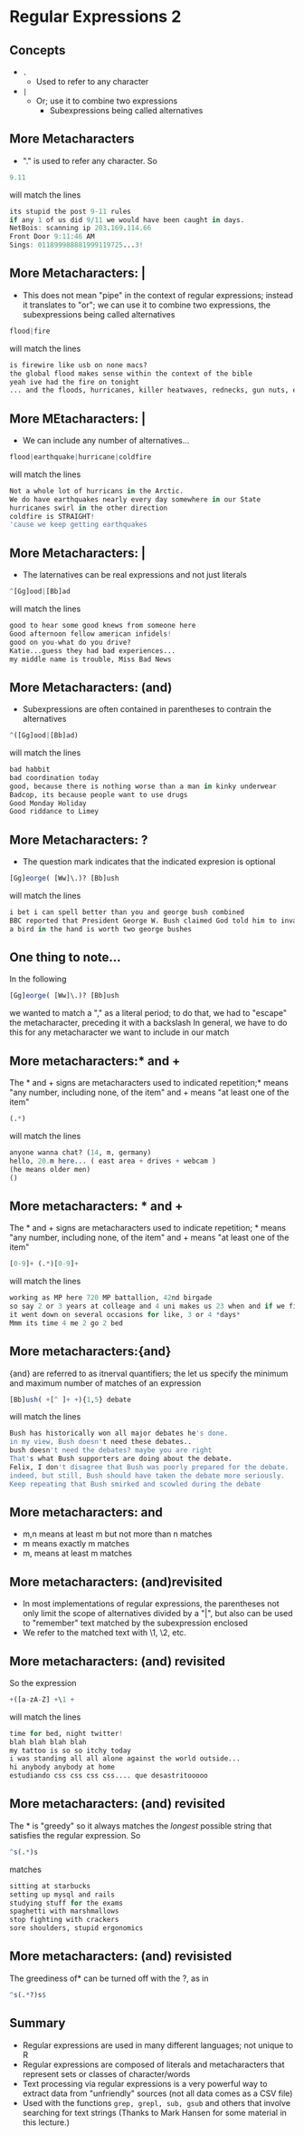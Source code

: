 # Regular Expressions 2
## Concepts
- ``` . ```
  - Used to refer to any character
- ``` | ```
  - Or; use it to combine two expressions
    - Subexpressions being called alternatives

## More Metacharacters
- "." is used to refer any character. So
```R
9.11
```
will match the lines
```R
its stupid the post 9-11 rules
if any 1 of us did 9/11 we would have been caught in days.
NetBois: scanning ip 203.169.114.66
Front Door 9:11:46 AM
Sings: 011899988881999119725...3!
```
## More Metacharacters: | 
- This does not mean "pipe" in the context of regular expressions; instead it translates to "or"; we can use it to combine two expressions, the subexpressions being called alternatives
```R
flood|fire
```
will match the lines
```R
is firewire like usb on none macs?
the global flood makes sense within the context of the bible
yeah ive had the fire on tonight
... and the floods, hurricanes, killer heatwaves, rednecks, gun nuts, etc.
```
## More MEtacharacters: |
- We can include any number of alternatives...
```R
flood|earthquake|hurricane|coldfire
```
will match the lines
```R
Not a whole lot of hurricans in the Arctic.
We do have earthquakes nearly every day somewhere in our State
hurricanes swirl in the other direction
coldfire is STRAIGHT!
'cause we keep getting earthquakes
```
## More Metacharacters: |
- The laternatives can be real expressions and not just literals
```R
^[Gg]ood|[Bb]ad
```
will match the lines
```R
good to hear some good knews from someone here
Good afternoon fellow american infidels!
good on you-what do you drive?
Katie...guess they had bad experiences...
my middle name is trouble, Miss Bad News
```
## More Metacharacters: (and)
- Subexpressions are often contained in parentheses to contrain the alternatives
```R
^([Gg]ood|[Bb]ad)
```
will match the lines
```R
bad habbit 
bad coordination today
good, because there is nothing worse than a man in kinky underwear
Badcop, its because people want to use drugs
Good Monday Holiday
Good riddance to Limey
```
## More Metacharacters: ?
- The question mark indicates that the indicated expresion is optional
```R
[Gg]eorge( [Ww]\.)? [Bb]ush
```
will match the lines
```R
i bet i can spell better than you and george bush combined
BBC reported that President George W. Bush claimed God told him to invade I
a bird in the hand is worth two george bushes
```
## One thing to note...
In the following
```R
[Gg]eorge( [Ww]\.)? [Bb]ush
```
we wanted to match a "," as a literal period; to do that, we had to "escape" the metacharacter, preceding it with a backslash In general, we have to do this for any metacharacter we want to include in our match
## More metacharacters:* and +
The * and + signs are metacharacters used to indicated repetition;* means "any number, including none, of the item" and + means "at least one of the item"
```R
(.*)
```
will match the lines
```R
anyone wanna chat? (14, m, germany)
hello, 20.m here... ( east area + drives + webcam )
(he means older men)
()
```

## More metacharacters: * and +
The * and + signs are metacharacters used to indicate repetition; * means "any number, including none, of the item" and + means "at least one of the item"
```R
[0-9]+ (.*)[0-9]+
```
will match the lines
```R
working as MP here 720 MP battallion, 42nd birgade
so say 2 or 3 years at colleage and 4 uni makes us 23 when and if we fin
it went down on several occasions for like, 3 or 4 *days*
Mmm its time 4 me 2 go 2 bed
```
## More metacharacters:{and}
{and} are referred to as itnerval quantifiers; the let us specify the minimum and maximum number of matches of an expression
```R
[Bb]ush( +[^ ]+ +){1,5} debate
```
will match the lines
```R
Bush has historically won all major debates he's done.
in my view, Bush doesn't need these debates..
bush doesn't need the debates? maybe you are right
That's what Bush supporters are doing about the debate.
Felix, I don't disagree that Bush was poorly prepared for the debate.
indeed, but still, Bush should have taken the debate more seriously.
Keep repeating that Bush smirked and scowled during the debate
```
## More metacharacters: and
- m,n means at least m but not more than n matches
- m means exactly m matches
- m, means at least m matches
## More metacharacters: (and)revisited
- In most implementations of regular expressions, the parentheses not only limit the scope of alternatives divided by a "|", but also can be used to "remember" text matched by the subexpression enclosed
- We refer to the matched text with \1, \2, etc.
## More metacharacters: (and) revisited
So the expression
```R
+([a-zA-Z] +\1 +
```
will match the lines
```R
time for bed, night twitter!
blah blah blah blah
my tattoo is so so itchy today
i was standing all all alone against the world outside...
hi anybody anybody at home
estudiando css css css css.... que desastritooooo
```
## More metacharacters: (and) revisited
The * is "greedy" so it always matches the *longest* possible string that satisfies the regular expression.
So
```R
^s(.*)s
```
matches
```R
sitting at starbucks
setting up mysql and rails
studying stuff for the exams
spaghetti with marshmallows
stop fighting with crackers
sore shoulders, stupid ergonomics
```
## More metacharacters: (and) revisisted
The greediness of* can be turned off with the ?, as in
```R
^s(.*?)s$
```
## Summary
- Regular expressions are used in many different languages; not unique to R
- Regular expressions are composed of literals and metacharacters that represent sets or classes of character/words
- Text processing via regular expressions is a very powerful way to extract data from "unfriendly" sources (not all data comes as a CSV file)
- Used with the functions ``` grep, grepl, sub, gsub ``` and others that involve searching for text strings (Thanks to Mark Hansen for some material in this lecture.)
